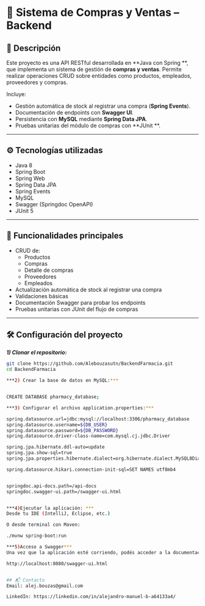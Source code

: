# 🛒 Sistema de Compras y Ventas – Backend

## 📌 Descripción

Este proyecto es una API RESTful desarrollada en **Java con Spring **, que implementa un sistema de gestión de **compras y ventas**. 
Permite realizar operaciones CRUD sobre entidades como productos, empleados, proveedores y compras.

Incluye:
- Gestión automática de stock al registrar una compra (**Spring Events**).
- Documentación de endpoints con **Swagger UI**.
- Persistencia con **MySQL** mediante **Spring Data JPA**.
- Pruebas unitarias del módulo de compras con **JUnit **.

---

## ⚙️ Tecnologías utilizadas

- Java 8
- Spring Boot
- Spring Web
- Spring Data JPA
- Spring Events
- MySQL
- Swagger (Springdoc OpenAPI)
- JUnit 5

---

## 🚀 Funcionalidades principales

- CRUD de:
  - Productos
  - Compras
  - Detalle de compras
  - Proveedores
  - Empleados
- Actualización automática de stock al registrar una compra
- Validaciones básicas
- Documentación Swagger para probar los endpoints
- Pruebas unitarias con JUnit del flujo de compras

---

## 🛠️ Configuración del proyecto

***1) Clonar el repositorio:***
   ```bash
   git clone https://github.com/Alebouzasutn/BackendFarmacia.git
   cd BackendFarmacia

***2) Crear la base de datos en MySQL:***


CREATE DATABASE pharmacy_database;

***3) Configurar el archivo application.properties:***

spring.datasource.url=jdbc:mysql://localhost:3306/pharmacy_database
spring.datasource.username=${DB_USER}
spring.datasource.password=${DB_PASSWORD}
spring.datasource.driver-class-name=com.mysql.cj.jdbc.Driver

spring.jpa.hibernate.ddl-auto=update
spring.jpa.show-sql=true
spring.jpa.properties.hibernate.dialect=org.hibernate.dialect.MySQL8Dialect

spring.datasource.hikari.connection-init-sql=SET NAMES utf8mb4


springdoc.api-docs.path=/api-docs
springdoc.swagger-ui.path=/swagger-ui.html


***4)Ejecutar la aplicación: ***
Desde tu IDE (IntelliJ, Eclipse, etc.)

O desde terminal con Maven:

./mvnw spring-boot:run

***5)Acceso a Swagger***
Una vez que la aplicación esté corriendo, podés acceder a la documentación de la API desde:

http://localhost:8080/swagger-ui.html


## 📬 Contacto
Email: alej.bouzas@gmail.com

LinkedIn: https://linkedin.com/in/alejandro-manuel-b-a64133a4/